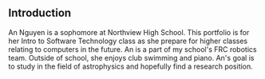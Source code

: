 ## Introduction
An Nguyen is a sophomore at Northview High School. This portfolio is for her Intro to Software Technology class as she prepare for higher classes relating to computers in the future. An is a part of my school's FRC robotics team. Outside of school, she enjoys club swimming and piano. An's goal is to study in the field of astrophysics and hopefully find a research position. 
<!--
**annguyen2028/annguyen2028** is a ✨ _special_ ✨ repository because its `README.md` (this file) appears on your GitHub profile.

Here are some ideas to get you started:

- 🔭 I’m currently working on ...
- 🌱 I’m currently learning ...
- 👯 I’m looking to collaborate on ...
- 🤔 I’m looking for help with ...
- 💬 Ask me about ...
- 📫 How to reach me: ...
- 😄 Pronouns: ...
- ⚡ Fun fact: ...
-->
